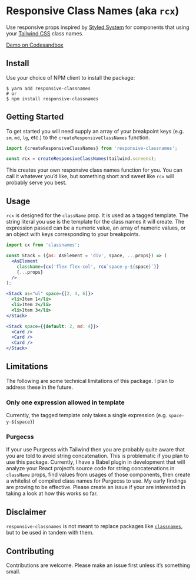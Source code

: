 # Responsive Class Names (aka `rcx`)

Use responsive props inspired by [Styled System] for components
that using your [Tailwind CSS] class names.

[Demo on Codesandbox](https://codesandbox.io/s/responsive-classnames-demo-rl8wt)

## Install

Use your choice of NPM client to install the package:

```shell
$ yarn add responsive-classnames
# or
$ npm install responsive-classnames
```

## Getting Started

To get started you will need supply an array of your breakpoint
keys (e.g. `sm`, `md`, `lg`, etc.) to the
`createResponsiveClassNames` function. 

```js
import {createResponsiveClassNames} from 'responsive-classnames';

const rcx = createResponsiveClassNames(tailwind.screens);
```

This creates your own responsive class names function for you.
You can call it whatever you’d like, but something short and
sweet like `rcx` will probably serve you best.

## Usage

`rcx` is designed for the `className` prop. It is used as a
tagged template. The string literal you use is the template for
the class names it will create. The expression passed can be a
numeric value, an array of numeric values, or an object with
keys corresponding to your breakpoints.

```jsx
import cx from 'classnames';

const Stack = ({as: AsElement = 'div', space, ...props}) => (
  <AsElement
    className={cx('flex flex-col', rcx`space-y-${space}`)} 
    {...props} 
  />
);

<Stack as="ul" space={[2, 4, 6]}>
  <li>Item 1</li>
  <li>Item 2</li>
  <li>Item 3</li>
</Stack>

<Stack space={{default: 2, md: 4}}>
  <Card />
  <Card />
  <Card />
</Stack>
```

## Limitations

The following are some technical limitations of this package. I
plan to address these in the future.

### Only one expression allowed in template

Currently, the tagged template only takes a single expression
(e.g. `space-y-${space}`)

### Purgecss

If your use Purgecss with Tailwind then you are probably quite
aware that you are told to avoid string concatenation. This is
problematic if you plan to use this package. Currently, I have a
Babel plugin in development that will analyze your React
project’s source code for string concatenations in `className`
props, find values from usages of those components, then create
a whitelist of compiled class names for Purgecss to use. My
early findings are proving to be effective. Please create an
issue if your are interested in taking a look at how this works
so far.

## Disclaimer

`responsive-classnames` is not meant to replace packages like
[`classnames`], but to be used in tandem with them.

## Contributing

Contributions are welcome. Please make an issue first unless
it’s something small.

[Styled System]: https://github.com/styled-system/styled-system
[Tailwind CSS]: https://github.com/tailwindcss/tailwindcss
[`classnames`]: https://github.com/JedWatson/classnames
